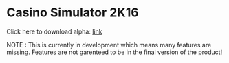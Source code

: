 # Casino Simulator 2K16

Click here to download alpha: [link](https://www.dropbox.com/s/1n295jmruzi1wl4/oker-pay.jar?dl=1)

NOTE : This is currently in development which means many features are missing. Features are not garenteed to be in the final version of the product!



